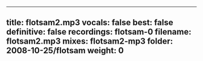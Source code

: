 
---
title: flotsam2.mp3
vocals: false
best: false
definitive: false
recordings: flotsam-0
filename: flotsam2.mp3
mixes: flotsam2-mp3
folder: 2008-10-25/flotsam
weight: 0
---

